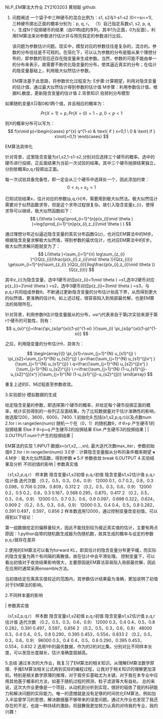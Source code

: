 NLP_EM算法大作业
ZY2103203 黄旭聪 github:

1. 问题阐述
一个袋子中三种硬币的混合比例为：s1, s2与1-s1-s2 (0<=si<=1), 三种硬币掷出正面的概率分别为：p, q, r。 （1）自己指定系数s1, s2, p, q, r，生成N个投掷硬币的结果（由01构成的序列，其中1为正面，0为反面），利用EM算法来对参数进行估计并与预先假定的参数进行比较。

   该问题为参数估计问题。现实中，模型对应的参数往往是复杂的，混合的。参数的分布往往是不可观的。在简化下，可以认为参数的分布是服从某个理想分布的，即参数的背后还存在隐变量来生成参数。当然，参数的可能不能由单一的分布来表示，故需要不断优化隐变量的分布，使其逼近真实的分布；在估计的隐变量基础上，利用极大似然估计参数。

   EM算法基于此思路，将参数优化过程变为:
E步骤:计算期望，利用对隐含变量的估计值，通过最大似然估计得到参数的估计值
M步骤：利用参数估计值，根据KL散度，更新隐含变量的估计值
2.背景知识
伯努利分布模型

如果随机变量X只取0和1两个值，并且相应的概率为：

$$ Pr(X=1)=p,Pr(X=0)=1-p,0<p<1 $$

  则X的概率分布可以写为：
$$ f(x\mid p)=\begin{cases} p^{x} q^{1-x}  & \text{ if } x=0,1 \ 0 & \text{ if } x\not{=0,1} \end{cases} $$

EM算法具体化

针对背景，这里隐含变量为s1,s2,1-s1-s2,分别对应选择三个硬币的概率。选中的硬币进行投掷，正反面结果为当前一次试验的结果。其中三个硬币抛掷结果独立，分别依概率p,q,r投掷出正面。

每一次试验具备完备性，即一定会从三个硬币中选择处一个，因此添加约束：
$$ 0<s_{1} +s_{2}<1  $$

  已知试验结果x，估计对应的参数(p,q,r)∈θ，需要用到极大似然法。极大似然估计需要对于似然函数求导，但是这个求导过程很复杂。故引入隐含变量z_{i}，使得求导可以继续，极大似然函数如下：
$$ L(\theta )=log(\prod_{i=1}^{n}p(x_{i}\mid \theta  ) )=log(\prod_{i=1}^{n}p(x_{i},z_{i}\mid \theta  ) ) $$

   通过理想分布近似逼近隐含变量的真实分布函数Q(z)，也对应EM算法中的M步。根据隐含变量求解极大似然值，得到参数的最优估计，也对应EM算法中的E步。极大似然求解问题就变为了：
$$ L(\theta )=\sum_{i=1}^{n} log\sum_{z_{i} }^{}Q(z_{i})\frac{p(x_{i},z_{i}\mid \theta )}{Q(z_{i})} \ge\sum_{i=1}^{n}\sum_{z_{i} }{Q(z_{i})}log\frac{p(x_{i},z_{i}\mid \theta )}{Q(z_{i})} $$

其中z_{i}为隐含变量，选中1硬币对应p(z_{i}=1\mid \theta ) =s1,选中2硬币对应p(z_{i}=2\mid \theta ) =s2，选中3硬币对应p(z_{i}=3\mid \theta ) =s3，与p,q,r共同组成参数θ。不断通过更新隐含变量的分布估计抬高下界，从而得到更大的似然值，更准确的估计θ。如上述过程，很容易陷入到局部最优解，也是EM算法的局限所在。

   针对背景，利用参数θ估计隐变量服从的分布，usi^j代表来自于第j次实验来源于第i个硬币的可能性，则有：
$$ u_{si}^{j}=\frac{\pi_{si}p^{xi}(1-p)^{1-xi}  }{\sum_{i} \pi_{si}p^{xi}(1-p)^{1-xi}}  $$

之后，利用隐变量的分布估计θ，具体为：

$$ \begin{array}{l}   \pi_{s1}=\sum_{j=1}^{N} u_{s1}^{j} \   \pi_{s2}=\sum_{j=1}^{N} u_{s2}^{j} \   p=\frac{\sum_{j=1}^{N} u_{s1}^{j}x^j }{\sum_{j=1}^{N} u_{s1}^{j}}  \   q=\frac{\sum_{j=1}^{N} u_{s2}^{j}x^j }{\sum_{j=1}^{N} u_{s2}^{j}} \   r=\frac{\sum_{j=1}^{N} (1-u_{s1}^{j}-u_{s2}^{j})x^j }{\sum_{j=1}^{N} (1-u_{s1}^{j}-u_{s2}^{j})} \end{array}  $$

重复上述的E、M过程直至参数收敛。

3.实验部分
模拟数据的生成

 给定隐含变量的参数，即选择第i个硬币的概率，并给定每个硬币投掷正面的概率，统计实验得到的一些列正反面结果。为了比较数据量对于估计准确性的影响，故选取1200，3600，6000，7400.
1.初始化θ,包括(s1,s2,p,q,r)以及点数num
2.for i in range(len(num))
    随机一个在（0，1）的随机数θ，if θ>p 产生硬币1的投掷结果
                                                          Else if θ>p+q 产生硬币2的投掷结果
                                                                 Else 产生硬币3的投掷结果 |
| 3.OUTPUT:num个产生的投掷结果 |

EM算法的实现
1.INPUT:数据x=(x1,x2,...,xn), 最大迭代次数max_iter，参数初始值θ
2.for i in range(len(num))
3.E步：计算隐含变量服从分布的条件概率期望
⁍
4.M步：极大化似然函数，得到参数
⁍
5.if 参数收敛 break
6.OUTPUT
4.实验结果及分析
不同初值的影响
| 参数真实值

（s1,s2,p,q,r）	样本数	隐含变量s1,s2初值	p,q,r初值	隐含变量s1,s2估计值	p,q,r估计值	迭代次数
（0.2，0.5，0.3，0.6，0.9）	12000	0.1，0.7	0.2，0.8，0.3	0.098，0.706	0.209，0.809，0.312	2
（0.2，0.5，0.3，0.6，0.9）	12000	0.2，0.5	0.2，0.8，0.3	0.167，0.568	0.295，0.870，0.417	2
（0.2，0.5，0.3，0.6，0.9）	12000	0.1，0.7	0.3，0.6，0.9	0.097，0.698	0.322，0.624，0.909	2
（0.2，0.5，0.3，0.6，0.9）	12000	0.3，0.4	0.4，0.5，0.8	0.282，0.391	0.497，0.597，0.856	2
样本数选用12000，通过控制变量改变初值，可以得到以下结论：

第一组数据给定的偏移量较大，因此不能找到较为接近真实值的估计，主要有两点原因：1.python自带的随机数生成器为伪随机数，故其生成的概率与设定的参数p,q,r就存在差异

2.使用的EM算法可以看为forward KL，即其估计的隐含变量分布更平缓，而实际的隐含变量为两个有间隔的离散值，故在估计中会平滑处理。
控制变量下，可以看出初值对于收敛结果影响很大，主要原因是EM算法容易陷入局部最优解，因此在应用时通常采用ensemble方法。

当初值给定在离真实值较近的范围内，其参数估计结果最为准确，更加说明了初值对于EM算法的影响。

2.不同样本量的影响

| 参数真实值

（s1,s2,p,q,r）	样本数	隐含变量s1,s2初值	p,q,r初值	隐含变量s1,s2估计值	p,q,r估计值	迭代次数
（0.2，0.5，0.3，0.6，0.9）	12000	0.3，0.4	0.4，0.5，0.8	0.282，0.391	0.497，0.597，0.856	2
（0.2，0.5，0.3，0.6，0.9）	48000	0.3，0.4	0.4，0.5，0.8	0.290，0.395	0.453，0.554，0.833	2
（0.2，0.5，0.3，0.6，0.9）	96000	0.3，0.4	0.4，0.5，0.8	0.290，0.395	0.453，0.554，0.832	2
选用1中的最优数据，作为的2的对比集。分别对比不同样本长度，可以发现长度越长，估计准确度就越高。

5.总结
通过本次的大作业，我复习了EM算法的相关知识。从理解EM算法数学原理、手推EM算法相关公式再到实际的编程过程，让我对于相关知识的理解更加深刻。特别是相关数学原理的推理，对于我夯实基础尤为关键。对于我在本专业中应用其他基于概率的方法，如基于随机过程的预测，粒子滤波等大有益处。 总的来说，这次大作业更像是一个项目，从动机到分析到实现，很好的锻炼了我的科研能力和解决问题的实际能力。唯一的遗憾就是没有足够的时间优化EM算法，例如加入半监督学习的思想，解决数据量不够带来的误差问题。通过大作业也发现了我还存在的不足，也是一种持续的激励，将鼓舞我更加努力认真的对待我的专业，我的兴趣！
